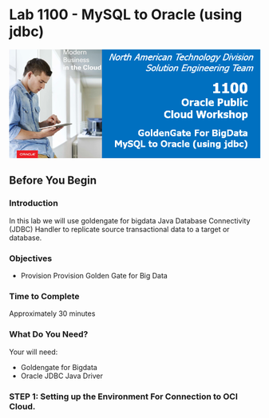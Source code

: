 # Lab 1100 -  MySQL to Oracle (using jdbc)
![](images/1100/image100_0.png)

## Before You Begin

### Introduction
In this lab we will use goldengate for bigdata Java Database Connectivity (JDBC) Handler to replicate source transactional data to a target or database.

### Objectives
- Provision Provision Golden Gate for Big Data 

### Time to Complete
Approximately 30 minutes

### What Do You Need?
Your will need:
- Goldengate for Bigdata
- Oracle JDBC Java Driver

### STEP 1: Setting up the Environment For Connection to OCI Cloud.

